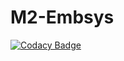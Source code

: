 # M2-Embsys

[![Codacy Badge](https://api.codacy.com/project/badge/Grade/79bcc844ac3a4823845a5a95fdefad43)](https://app.codacy.com/gh/saicharanpatel/M2-Embsys?utm_source=github.com&utm_medium=referral&utm_content=saicharanpatel/M2-Embsys&utm_campaign=Badge_Grade_Settings)